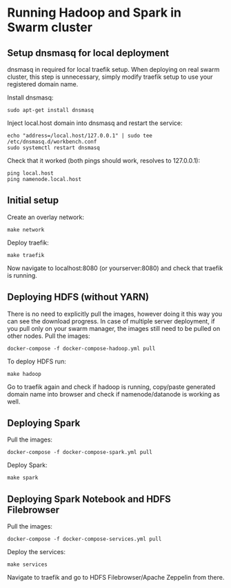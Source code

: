 # Running Hadoop and Spark in Swarm cluster

## Setup dnsmasq for local deployment

dnsmasq in required for local traefik setup. When deploying on real swarm cluster, this step is unnecessary, simply modify traefik setup to use your registered domain name.

Install dnsmasq:

```
sudo apt-get install dnsmasq
```

Inject local.host domain into dnsmasq and restart the service:

```
echo "address=/local.host/127.0.0.1" | sudo tee /etc/dnsmasq.d/workbench.conf
sudo systemctl restart dnsmasq
```

Check that it worked (both pings should work, resolves to 127.0.0.1):
```
ping local.host
ping namenode.local.host
```

## Initial setup

Create an overlay network:
```
make network
```

Deploy traefik:
```
make traefik
```

Now navigate to localhost:8080 (or yourserver:8080) and check that traefik is running.

## Deploying HDFS (without YARN)

There is no need to explicitly pull the images, however doing it this way you can see the download progress.
In case of multiple server deployment, if you pull only on your swarm manager, the images still need to be pulled on other nodes.
Pull the images:
```
docker-compose -f docker-compose-hadoop.yml pull
```

To deploy HDFS run:
```
make hadoop
```

Go to traefik again and check if hadoop is running, copy/paste generated domain name into browser and check if namenode/datanode is working as well.

## Deploying Spark

Pull the images:
```
docker-compose -f docker-compose-spark.yml pull
```

Deploy Spark:
```
make spark
```

## Deploying Spark Notebook and HDFS Filebrowser

Pull the images:
```
docker-compose -f docker-compose-services.yml pull
```

Deploy the services:
```
make services
```

Navigate to traefik and go to HDFS Filebrowser/Apache Zeppelin from there.
